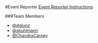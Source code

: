 #Event Reporter
[Event Reporter Instructions](http://tutorials.jumpstartlab.com/projects/event_reporter.html)

###Team Members
* [@dglunz](https://github.com/dglunz)
* [@skuhlmann](https://github.com/skuhlmann)
* [@ChandraCarney](https://github.com/ChandraCarney)
